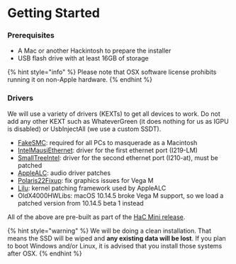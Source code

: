 # Getting Started

### Prerequisites

* A Mac or another Hackintosh to prepare the installer
* USB flash drive with at least 16GB of storage

{% hint style="info" %}
Please note that OSX software license prohibits running it on non-Apple hardware.
{% endhint %}

### Drivers

We will use a variety of drivers \(KEXTs\) to get all devices to work. Do not add any other KEXT such as WhateverGreen \(it does nothing for us as IGPU is disabled\) or UsbInjectAll \(we use a custom SSDT\).

* [FakeSMC](https://github.com/RehabMan/OS-X-FakeSMC-kozlek): required for all PCs to masquerade as a Macintosh
* [IntelMausiEthernet](https://github.com/Mieze/IntelMausiEthernet): driver for the first ethernet port \(I219-LM\)
* [SmallTreeIntel](https://www.small-tree.com/support/download_category?cat_id=5): driver for the second ethernet port \(I210-at\), must be patched
* [AppleALC](https://github.com/osy86/AppleALC): audio driver patches
* [Polaris22Fixup](https://github.com/osy86/Polaris22Fixup): fix graphics issues for Vega M
* [Lilu](https://github.com/acidanthera/Lilu): kernel patching framework used by AppleALC
* OldX4000HWLibs: macOS 10.14.5 broke Vega M support, so we load a patched version from 10.14.5 beta 1 instead

All of the above are pre-built as part of the [HaC Mini release](https://github.com/osy86/HaC-Mini/releases).

{% hint style="warning" %}
We will be doing a clean installation. That means the SSD will be wiped and **any existing data will be lost**. If you plan to boot Windows and/or Linux, it is advised that you install those systems after OSX.
{% endhint %}

